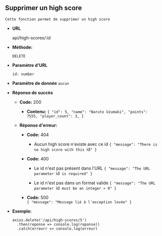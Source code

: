 **Supprimer un high score**
----
    Cette fonction permet de supprimer un high score

* **URL**

  api/high-scores/:id

* **Méthode:**

  `DELETE`

* **Paramètre d'URL**

  `id: number`

* **Paramètre de donnée**
    `aucun`

* **Réponse de succès**
    * **Code:** 200 <br/>
      * **Contenu:**
        `{
          "id": 5,
          "name": "Naruto Uzumaki",
          "points": 7555,
          "player_count": 3,
          }`

    * **Réponse d'erreur:**
        * **Code:** 404 <br />
          * Aucun high score n'existe avec ce id
            `{
            "message": "There is no high score with this `id`"
            }`

        * **Code:** 400 <br />
          * Le id n'est pas présent dans l'URL
            `{
            "message": "The URL parameter `id` is required"
            }`

          * Le id n'est pas dans un format valide
            `{
            "message": "The URL parameter `id` must be an integer > 0"
            }`

        * **Code:** 500 <br />
          `{
          "message": "Message lié à l'exception levée"
          }`

* **Exemple:**
  ```
  axios.delete('/api/high-scores/5')
    .then(reponse => console.log(reponse))
    .catch(erreurr => console.log(erreur)